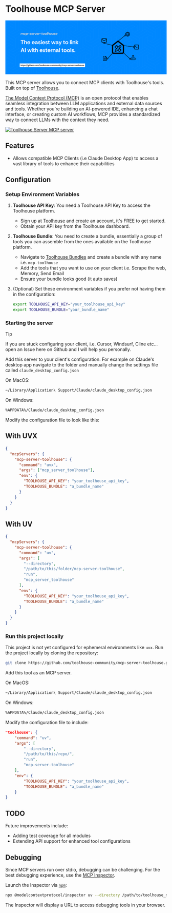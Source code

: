 # Toolhouse MCP Server

![Toolhouse MCP Server implementation](assets/mcp-server-toolhouse-banner.svg)

This MCP server allows you to connect MCP clients with Toolhouse's tools. Built on top of [Toolhouse](https://toolhouse.ai/).

[The Model Context Protocol (MCP)](https://modelcontextprotocol.io/introduction) is an open protocol that enables seamless integration between LLM applications and external data sources and tools. Whether you’re building an AI-powered IDE, enhancing a chat interface, or creating custom AI workflows, MCP provides a standardized way to connect LLMs with the context they need.

<a href="https://glama.ai/mcp/servers/re2w48yrzg"><img width="380" height="200" src="https://glama.ai/mcp/servers/re2w48yrzg/badge" alt="Toolhouse Server MCP server" /></a>

## Features

- Allows compatible MCP Clients (i.e Claude Desktop App) to access a vast library of tools to enhance their capabilities

## Configuration

### Setup Environment Variables

1. **Toolhouse API Key**:
   You need a Toolhouse API Key to access the Toolhouse platform.

   - Sign up at [Toolhouse](https://toolhouse.ai/) and create an account, it's FREE to get started.
   - Obtain your API key from the Toolhouse dashboard.

2. **Toolhouse Bundle**:
   You need to create a bundle, essentially a group of tools you can assemble from the ones available on the Toolhouse platform.

   - Navigate to [Toolhouse Bundles]() and create a bundle with any name i.e. `mcp-toolhouse`
   - Add the tools that you want to use on your client i.e. Scrape the web, Memory, Send Email
   - Ensure your bundle looks good (it auto saves)

3. (Optional) Set these environment variables if you prefer not having them in the configuration:
   ```bash
   export TOOLHOUSE_API_KEY="your_toolhouse_api_key"
   export TOOLHOUSE_BUNDLE="your_bundle_name"
   ```

### Starting the server

> [!TIP]
> If you are stuck configuring your client, i.e. Cursor, Windsurf, Cline etc... open an Issue here on Github and I will help you personally.

Add this server to your client's configuration.
For example on Claude's desktop app navigate to the folder and manually change the settings file called `claude_desktop_config.json`

On MacOS:

```bash
~/Library/Application\ Support/Claude/claude_desktop_config.json
```

On Windows:

```bash
%APPDATA%/Claude/claude_desktop_config.json
```

Modify the configuration file to look like this:

## With UVX

```json
{
  "mcpServers": {
    "mcp-server-toolhouse": {
      "command": "uvx",
      "args": ["mcp_server_toolhouse"],
      "env": {
        "TOOLHOUSE_API_KEY": "your_toolhouse_api_key",
        "TOOLHOUSE_BUNDLE": "a_bundle_name"
      }
    }
  }
}
```

## With UV

```json
{
  "mcpServers": {
    "mcp-server-toolhouse": {
      "command": "uv",
      "args": [
        "--directory",
        "/path/to/this/folder/mcp-server-toolhouse",
        "run",
        "mcp_server_toolhouse"
      ],
      "env": {
        "TOOLHOUSE_API_KEY": "your_toolhouse_api_key",
        "TOOLHOUSE_BUNDLE": "a_bundle_name"
      }
    }
  }
}
```

### Run this project locally

This project is not yet configured for ephemeral environments like `uvx`. Run the project locally by cloning the repository:

```bash
git clone https://github.com/toolhouse-community/mcp-server-toolhouse.git
```

Add this tool as an MCP server.

On MacOS:

```bash
~/Library/Application\ Support/Claude/claude_desktop_config.json
```

On Windows:

```bash
%APPDATA%/Claude/claude_desktop_config.json
```

Modify the configuration file to include:

```json
"toolhouse": {
    "command": "uv",
    "args": [
        "--directory",
        "/path/to/this/repo/",
        "run",
        "mcp-server-toolhouse"
    ],
    "env": {
        "TOOLHOUSE_API_KEY": "your_toolhouse_api_key",
        "TOOLHOUSE_BUNDLE": "a_bundle_name"
    }
}
```

## TODO

Future improvements include:

- Adding test coverage for all modules
- Extending API support for enhanced tool configurations

## Debugging

Since MCP servers run over stdio, debugging can be challenging. For the best debugging experience, use the [MCP Inspector](https://github.com/modelcontextprotocol/inspector).

Launch the Inspector via [`npm`](https://docs.npmjs.com/downloading-and-installing-node-js-and-npm):

```bash
npx @modelcontextprotocol/inspector uv --directory /path/to/toolhouse_mcp run toolhouse-mcp
```

The Inspector will display a URL to access debugging tools in your browser.
